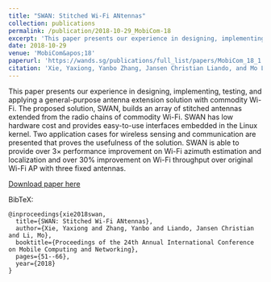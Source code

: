 ```yaml
---
title: "SWAN: Stitched Wi-Fi ANtennas"
collection: publications
permalink: /publication/2018-10-29_MobiCom-18
excerpt: 'This paper presents our experience in designing, implementing, testing, and applying a general-purpose antenna extension solution with commodity Wi-Fi.'
date: 2018-10-29
venue: 'MobiCom&apos;18'
paperurl: 'https://wands.sg/publications/full_list/papers/MobiCom_18_1.pdf'
citation: 'Xie, Yaxiong, Yanbo Zhang, Jansen Christian Liando, and Mo Li. &quot;SWAN: Stitched Wi-Fi ANtennas.&quot; <i>In Proceedings of the 24th Annual International Conference on Mobile Computing and Networking</i>, pp. 51-66. 2018.'
---
```


This paper presents our experience in designing, implementing, testing, and applying a general-purpose antenna extension solution with commodity Wi-Fi. The proposed solution, SWAN, builds an array of stitched antennas extended from the radio chains of commodity Wi-Fi. SWAN has low hardware cost and provides easy-to-use interfaces embedded in the Linux kernel. Two application cases for wireless sensing
and communication are presented that proves the usefulness of the solution. SWAN is able to provide over 3× performance improvement on Wi-Fi azimuth estimation and localization and over 30% improvement on Wi-Fi throughput over original Wi-Fi AP with three fixed antennas.

[Download paper here](https://wands.sg/publications/full_list/papers/MobiCom_18_1.pdf)

BibTeX:
```
@inproceedings{xie2018swan,
  title={SWAN: Stitched Wi-Fi ANtennas},
  author={Xie, Yaxiong and Zhang, Yanbo and Liando, Jansen Christian and Li, Mo},
  booktitle={Proceedings of the 24th Annual International Conference on Mobile Computing and Networking},
  pages={51--66},
  year={2018}
}
```
